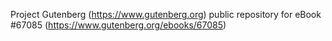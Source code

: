 Project Gutenberg (https://www.gutenberg.org) public repository for
eBook #67085 (https://www.gutenberg.org/ebooks/67085)
